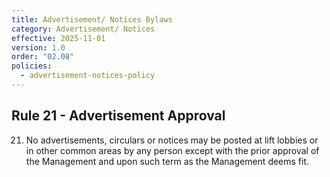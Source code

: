 ```yaml
---
title: Advertisement/ Notices Bylaws
category: Advertisement/ Notices
effective: 2025-11-01
version: 1.0
order: "02.08"
policies:
  - advertisement-notices-policy
---
```


## Rule 21 - Advertisement Approval

21) No advertisements, circulars or notices may be posted at lift lobbies or in other common areas by any person except with the prior approval of the Management and upon such term as the Management deems fit.

